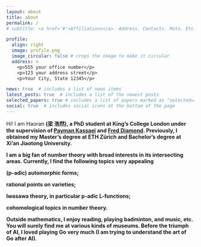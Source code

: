 ```yaml
---
layout: about
title: about
permalink: /
# subtitle: <a href='#'>Affiliations</a>. Address. Contacts. Moto. Etc.

profile:
  align: right
  image: profile.png
  image_circular: false # crops the image to make it circular
  address: >
    <p>555 your office number</p>
    <p>123 your address street</p>
    <p>Your City, State 12345</p>

news: true  # includes a list of news items
latest_posts: true  # includes a list of the newest posts
selected_papers: true # includes a list of papers marked as "selected={true}"
social: true  # includes social icons at the bottom of the page
---
```


Hi! I am Haoran <b Liang> (梁 浩然), a PhD student at King’s College London under the supervision of [Payman Kassaei](https://www.mathgenealogy.org/id.php?id=37022) and [Fred Diamond](https://www.genealogy.math.ndsu.nodak.edu/id.php?id=49401). Previously, I obtained my Master’s degree at ETH Zürich and Bachelor‘s degree at Xi’an Jiaotong University. 

I am a big fan of number theory with broad interests in its intersecting areas. Currently, I find the following topics very appealing

(p-adic) automorphic forms;

rational points on varieties;

Iwasawa theory, in particular p-adic L-functions;

cohomological topics in number theory.

Outside mathematics, I enjoy reading, playing badminton, and music, etc. You will surely find me at various kinds of museums. Before the triumph of AI, I loved playing Go very much (I am trying to understand the art of Go after AI).

<form method="post" action="https://forms.un-static.com/forms/90aa8fa89b2329b6d6676144e37688c2ef689cf1">